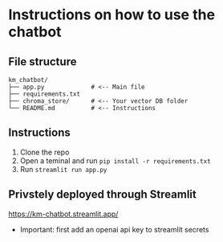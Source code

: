 # Instructions on how to use the chatbot

## File structure
```
km_chatbot/
├── app.py             # <-- Main file
├── requirements.txt
├── chroma_store/      # <-- Your vector DB folder
└── README.md          # <-- Instructions
```

## Instructions
1. Clone the repo
2. Open a teminal and run `pip install -r requirements.txt`
3. Run `streamlit run app.py`

## Privstely deployed through Streamlit
https://km-chatbot.streamlit.app/
* Important: first add an openai api key to streamlit secrets


